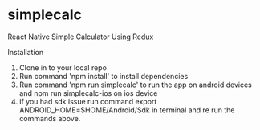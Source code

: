 # simplecalc
React Native Simple Calculator Using Redux

Installation
1. Clone in to your local repo
2. Run command 'npm install' to install dependencies
3. Run command 'npm run simplecalc' to run the app on android devices and npm run simplecalc-ios on ios device
4. if you had sdk issue run command export ANDROID_HOME=$HOME/Android/Sdk in terminal and re run the commands above.


